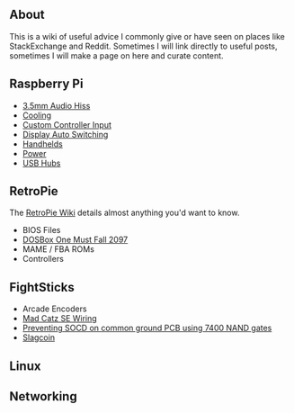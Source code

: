 ## About

This is a wiki of useful advice I commonly give or have seen on places like StackExchange and Reddit. Sometimes I will link directly to useful posts, sometimes I will make a page on here and curate content.

## Raspberry Pi

* [3.5mm Audio Hiss](Raspberry-Pi-3.5mm-Audio-Hiss)
* [Cooling](Raspberry-Pi-Cooling)
* [Custom Controller Input](Raspberry-Pi-Custom-Controller-Input)
* [Display Auto Switching](Raspberry-Pi-Display-Auto-Switching)
* [Handhelds](Raspberry-Pi-Handhelds)
* [Power](Raspberry-Pi-Power)
* [USB Hubs](http://elinux.org/RPi_Powered_USB_Hubs)

## RetroPie

The [RetroPie Wiki](https://github.com/RetroPie/RetroPie-Setup/wiki) details almost anything you'd want to know.

* BIOS Files
* [DOSBox One Must Fall 2097](RetroPie-DOSBox-OMF2097)
* MAME / FBA ROMs
* Controllers

## FightSticks

* Arcade Encoders
* [Mad Catz SE Wiring](Mad-Catz-SE-Wiring)
* [Preventing SOCD on common ground PCB using 7400 NAND gates](http://forums.shoryuken.com/discussion/147393/guide-preventing-socd-on-any-common-ground-pcb-by-using-7400-chips/p1)
* [Slagcoin](http://slagcoin.com/joystick/introduction.html)

## Linux

## Networking